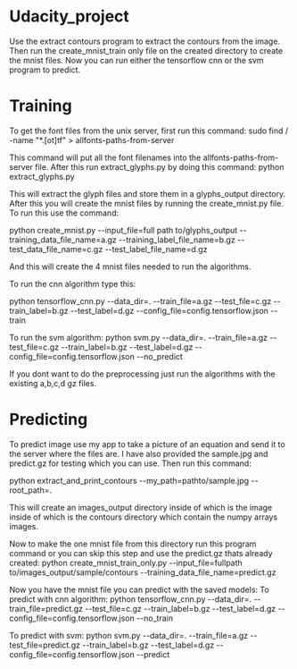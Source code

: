 # Udacity_project

Use the extract contours program to extract the contours from the image. Then run the create_mnist_train only file on the created directory to create the mnist files. Now you can run either the tensorflow cnn or the svm program to predict.

# Training

To get the font files from the unix server, first run this command: sudo find / -name "*.[ot]tf"  > allfonts-paths-from-server 

This command will put all the font filenames into the allfonts-paths-from-server file. After this run extract_glyphs.py by doing this command: python extract_glyphs.py
 
 This will extract the glyph files and store them in a glyphs_output directory.
 After this you will create the mnist files by running the create_mnist.py file. To run this use the command:
 
 python create_mnist.py --input_file=full path to/glyphs_output --training_data_file_name=a.gz --training_label_file_name=b.gz --test_data_file_name=c.gz --test_label_file_name=d.gz
 
 And this will create the 4 mnist files needed to run the algorithms.
 
 To run the cnn algorithm type this:
 
 python tensorflow_cnn.py --data_dir=. --train_file=a.gz --test_file=c.gz --train_label=b.gz --test_label=d.gz --config_file=config.tensorflow.json --train
 
 To run the svm algorithm: 
 python svm.py --data_dir=. --train_file=a.gz --test_file=c.gz --train_label=b.gz --test_label=d.gz --config_file=config.tensorflow.json --no_predict
 
 If you dont want to do the preprocessing just run the algorithms with the existing a,b,c,d gz files.
 
 
# Predicting

To predict image use my app to take a picture of an equation and send it to the server where the files are. I have also provided the sample.jpg and predict.gz for testing which you can use. Then run this command:

python extract_and_print_contours --my_path=pathto/sample.jpg --root_path=.

This will create an images_output directory inside of which is the image inside of which is the contours directory which contain the numpy arrays images. 

Now to make the one mnist file from this directory run this program command or you can skip this step and use the predict.gz thats already created:
python create_mnist_train_only.py --input_file=fullpath to/images_output/sample/contours --training_data_file_name=predict.gz

Now you have the mnist file you can predict with the saved models:
To predict with cnn algorithm:
python tensorflow_cnn.py --data_dir=. --train_file=predict.gz --test_file=c.gz --train_label=b.gz --test_label=d.gz --config_file=config.tensorflow.json --no_train

To predict with svm:
python svm.py --data_dir=. --train_file=a.gz --test_file=predict.gz --train_label=b.gz --test_label=d.gz --config_file=config.tensorflow.json --predict
